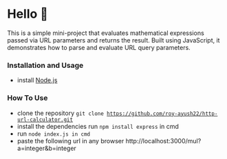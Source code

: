 # Hello 👋

This is a simple mini-project that evaluates mathematical expressions passed via URL parameters and returns the result. Built using JavaScript, it demonstrates how to parse and evaluate URL query parameters.

### Installation and Usage

- install [Node.js](https://nodejs.org/en)

### How To Use

- clone the repository <code>git clone https://github.com/roy-ayush22/http-url-calculator.git</code>
- install the dependencies run <code>npm install express</code> in cmd
- run <code>node index.js in cmd</code>
- paste the following url in any browser http://localhost:3000/mul?a=integer&b=integer
